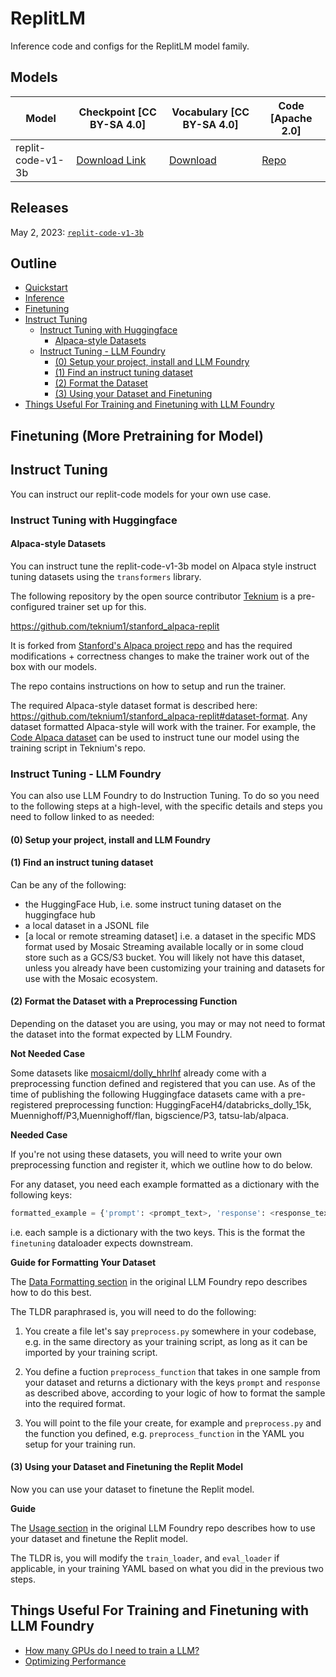 # ReplitLM
Inference code and configs for the ReplitLM model family.

## Models
| Model | Checkpoint [CC BY-SA 4.0] | Vocabulary [CC BY-SA 4.0] | Code [Apache 2.0] |
| --- | --- | --- | --- |
| replit-code-v1-3b | [Download Link](https://huggingface.co/replit/replit-code-v1-3b/blob/main/pytorch_model.bin) | [Download](https://huggingface.co/replit/replit-code-v1-3b/resolve/main/spiece.model) | [Repo](https://github.com/replit/ReplitLM/tree/main/replit-code-v1-3b) |


## Releases
May 2, 2023: [`replit-code-v1-3b`](https://github.com/replit/ReplitLM/tree/main/replit-code-v1-3b)

## Outline

- [Quickstart](#quickstart)
- [Inference](#inference)
- [Finetuning](#finetuning)
- [Instruct Tuning](#instruct-tuning)
    - [Instruct Tuning with Huggingface](#instruct-tuning-with-huggingface)
        - [Alpaca-style Datasets](#alpaca-style-datasets)
    - [Instruct Tuning - LLM Foundry](#instruct-tuning---llm-foundry)
        - [(0) Setup your project, install and LLM Foundry](#0-setup-your-project-install-and-llm-foundry)
        - [(1) Find an instruct tuning dataset](#1-find-an-instruct-tuning-dataset)
        - [(2) Format the Dataset](#2-format-the-dataset)
        - [(3) Using your Dataset and Finetuning](#3-using-your-dataset-and-finetuning-the-replit-model)
- [Things Useful For Training and Finetuning with LLM Foundry](#things-useful-for-training-and-finetuning-with-llm-foundry)


## Finetuning (More Pretraining for Model)

## Instruct Tuning

You can instruct our replit-code models for your own use case.

### Instruct Tuning with Huggingface

#### Alpaca-style Datasets

You can instruct tune the replit-code-v1-3b model on Alpaca style instruct tuning datasets using the `transformers` library.

The following repository by the open source contributor [Teknium](https://github.com/teknium1) is a pre-configured trainer set up for this. 

https://github.com/teknium1/stanford_alpaca-replit

It is forked from [Stanford's Alpaca project repo](https://github.com/tatsu-lab/stanford_alpaca) and has the required modifications + correctness changes to make the trainer work out of the box with our models. 

The repo contains instructions on how to setup and run the trainer. 

The required Alpaca-style dataset format is described here: https://github.com/teknium1/stanford_alpaca-replit#dataset-format. Any dataset formatted Alpaca-style will work with the trainer. For example, the [Code Alpaca dataset](https://github.com/sahil280114/codealpaca) can be used to instruct tune our model using the training script in Teknium's repo. 

### Instruct Tuning - LLM Foundry

You can also use LLM Foundry to do Instruction Tuning. To do so you need to the following steps at a high-level, with the specific details and steps you need to follow linked to as needed:


#### (0) Setup your project, install and LLM Foundry


#### (1) Find an instruct tuning dataset

 Can be any of the following:

-  the HuggingFace Hub, i.e. some instruct tuning dataset on the huggingface hub
- a local dataset in a JSONL file
- [a local or remote streaming dataset] i.e. a dataset in the specific MDS format used by Mosaic Streaming available locally or in some cloud store such as a GCS/S3 bucket. You will likely not have this dataset, unless you already have been customizing your training and datasets for use with the Mosaic ecosystem.

#### (2) Format the Dataset with a Preprocessing Function

Depending on the dataset you are using, you may or may not need to format the dataset into the format expected by LLM Foundry.


**Not Needed Case**

Some datasets like [mosaicml/dolly_hhrlhf](https://huggingface.co/mosaicml/dolly_hhrlhf) already come with a preprocessing function defined and registered that you can use. As of the time of publishing the following Huggingface datasets came with a pre-registered preprocessing function: HuggingFaceH4/databricks_dolly_15k, Muennighoff/P3,Muennighoff/flan, bigscience/P3, tatsu-lab/alpaca. 


**Needed Case**

If you're not using these datasets, you will need to write your own preprocessing function and register it, which we outline how to do below.


For any dataset, you need each example formatted as a dictionary with the following keys:

```python
formatted_example = {'prompt': <prompt_text>, 'response': <response_text>}
```

i.e. each sample is a dictionary with the two keys. This is the format the `finetuning` dataloader expects downstream.


**Guide for Formatting Your Dataset**

The [Data Formatting section](https://github.com/mosaicml/llm-foundry/blob/main/scripts/train/README.md#data-formatting) in the original LLM Foundry repo describes how to do this best. 

The TLDR paraphrased is, you will need to do the following:

1. You create a file let's say `preprocess.py` somewhere in your codebase, e.g. in the same directory as your training script, as long as it can be imported by your training script.

2. You define a fuction `preprocess_function` that takes in one sample from your dataset and returns a dictionary with the keys `prompt` and `response` as described above, according to your logic of how to format the sample into the required format.

3. You will point to the file your create, for example and `preprocess.py` and the function you defined, e.g. `preprocess_function` in the YAML you setup for your training run. 


#### (3) Using your Dataset and Finetuning the Replit Model

Now you can use your dataset to finetune the Replit model.

**Guide**

The [Usage section](https://github.com/mosaicml/llm-foundry/blob/main/scripts/train/README.md#usage) in the original LLM Foundry repo describes how to use your dataset and finetune the Replit model. 

The TLDR is, you will modify the `train_loader`, and `eval_loader` if applicable, in your training YAML based on what you did in the previous two steps. 




## Things Useful For Training and Finetuning with LLM Foundry

- [How many GPUs do I need to train a LLM?](https://github.com/mosaicml/llm-foundry/blob/main/scripts/train/README.md#how-many-gpus-do-i-need-to-train-a-llm)
- [Optimizing Performance](https://github.com/mosaicml/llm-foundry/blob/main/scripts/train/README.md#how-many-gpus-do-i-need-to-train-a-llm)



